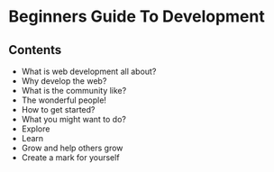Beginners Guide To Development
==============================

## Contents 

- What is web development all about?
- Why develop the web?
- What is the community like?
- The wonderful people!
- How to get started?
- What you might want to do?
- Explore
- Learn
- Grow and help others grow
- Create a mark for yourself
